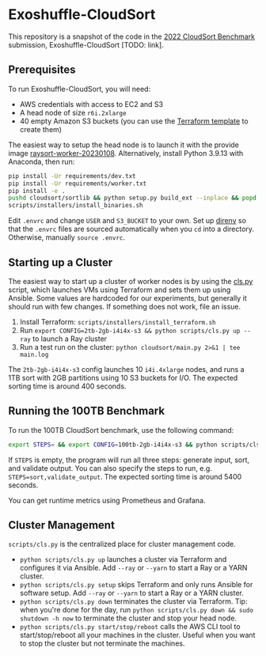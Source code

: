 # Exoshuffle-CloudSort

This repository is a snapshot of the code in the [2022 CloudSort Benchmark](http://sortbenchmark.org/) submission, Exoshuffle-CloudSort [TODO: link].

## Prerequisites

To run Exoshuffle-CloudSort, you will need:

* AWS credentials with access to EC2 and S3
* A head node of size `r6i.2xlarge`
* 40 empty Amazon S3 buckets (you can use the [Terraform template](https://github.com/exoshuffle/cloudsort/tree/master/scripts/config/terraform/aws-s3-template) to create them)

The easiest way to setup the head node is to launch it with the provide image [raysort-worker-20230108](https://us-west-2.console.aws.amazon.com/ec2/v2/home?region=us-west-2#ImageDetails:imageId=ami-0da946239520bf5d7). Alternatively, install Python 3.9.13 with Anaconda, then run:

```bash
pip install -Ur requirements/dev.txt
pip install -Ur requirements/worker.txt
pip install -e .
pushd cloudsort/sortlib && python setup.py build_ext --inplace && popd
scripts/installers/install_binaries.sh
```

Edit `.envrc` and change `USER` and `S3_BUCKET` to your own. Set up [direnv](https://direnv.net/) so that the `.envrc` files are sourced automatically when you `cd` into a directory. Otherwise, manually `source .envrc`.

## Starting up a Cluster

The easiest way to start up a cluster of worker nodes is by using the [cls.py](https://github.com/exoshuffle/cloudsort/blob/master/scripts/cls.py) script, which launches VMs using Terraform and sets them up using Ansible. Some values are hardcoded for our experiments, but generally it should run with few changes. If something does not work, file an issue.

1. Install Terraform: `scripts/installers/install_terraform.sh`
2. Run `export CONFIG=2tb-2gb-i4i4x-s3 && python scripts/cls.py up --ray` to launch a Ray cluster
3. Run a test run on the cluster: `python cloudsort/main.py 2>&1 | tee main.log`

The `2tb-2gb-i4i4x-s3` config launches 10 `i4i.4xlarge` nodes, and runs a 1TB sort with 2GB partitions using 10 S3 buckets for I/O. The expected sorting time is around 400 seconds.

## Running the 100TB Benchmark

To run the 100TB CloudSort benchmark, use the following command:

```bash
export STEPS= && export CONFIG=100tb-2gb-i4i4x-s3 && python scripts/cls.py up --ray && python cloudsort/main.py 2>&1 | tee main.log
```

If `STEPS` is empty, the program will run all three steps: generate input, sort, and validate output. You can also specify the steps to run, e.g. `STEPS=sort,validate_output`. The expected sorting time is around 5400 seconds.

You can get runtime metrics using Prometheus and Grafana.

## Cluster Management

`scripts/cls.py` is the centralized place for cluster management code.

- `python scripts/cls.py up` launches a cluster via Terraform and configures it via Ansible. Add `--ray` or `--yarn` to start a Ray or a YARN cluster.
- `python scripts/cls.py setup` skips Terraform and only runs Ansible for software setup. Add `--ray` or `--yarn` to start a Ray or a YARN cluster.
- `python scripts/cls.py down` terminates the cluster via Terraform. Tip: when you're done for the day, run `python scripts/cls.py down && sudo shutdown -h now` to terminate the cluster and stop your head node.
- `python scripts/cls.py start/stop/reboot` calls the AWS CLI tool to start/stop/reboot all your machines in the cluster. Useful when you want to stop the cluster but not terminate the machines.
